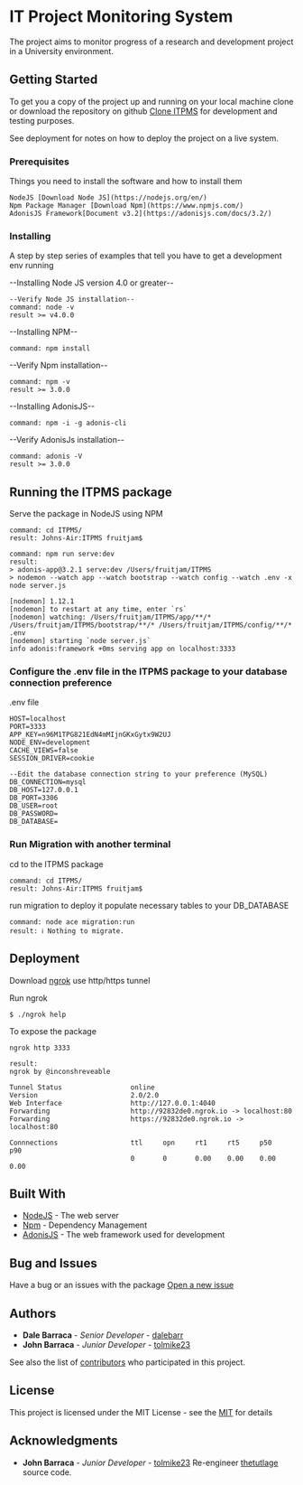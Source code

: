 # IT Project Monitoring System

The project aims to monitor progress of a research and development project in a University environment.

## Getting Started

To get you a copy of the project up and running on your local machine clone or download the repository on github [Clone ITPMS](https://github.com/tolmike23/IT-Project-Monitoring-System.git) for development and testing purposes.

See deployment for notes on how to deploy the project on a live system.

### Prerequisites

Things you need to install the software and how to install them

```
NodeJS [Download Node JS](https://nodejs.org/en/)
Npm Package Manager [Download Npm](https://www.npmjs.com/)
AdonisJS Framework[Document v3.2](https://adonisjs.com/docs/3.2/)
```

### Installing

A step by step series of examples that tell you have to get a development env running

--Installing Node JS version 4.0 or greater--
```
--Verify Node JS installation--
command: node -v
result >= v4.0.0
```
--Installing NPM--
```
command: npm install
```

--Verify Npm installation--
```
command: npm -v
result >= 3.0.0
```
--Installing AdonisJS--
```
command: npm -i -g adonis-cli
```
--Verify AdonisJs installation--
```
command: adonis -V
result >= 3.0.0
```


## Running the ITPMS package

Serve the package in NodeJS using NPM

```
command: cd ITPMS/
result: Johns-Air:ITPMS fruitjam$

command: npm run serve:dev
result:
> adonis-app@3.2.1 serve:dev /Users/fruitjam/ITPMS
> nodemon --watch app --watch bootstrap --watch config --watch .env -x node server.js

[nodemon] 1.12.1
[nodemon] to restart at any time, enter `rs`
[nodemon] watching: /Users/fruitjam/ITPMS/app/**/* /Users/fruitjam/ITPMS/bootstrap/**/* /Users/fruitjam/ITPMS/config/**/* .env
[nodemon] starting `node server.js`
info adonis:framework +0ms serving app on localhost:3333
```
### Configure the .env file in the ITPMS package to your database connection preference
.env file
```
HOST=localhost
PORT=3333
APP_KEY=n96M1TPG821EdN4mMIjnGKxGytx9W2UJ
NODE_ENV=development
CACHE_VIEWS=false
SESSION_DRIVER=cookie

--Edit the database connection string to your preference (MySQL)
DB_CONNECTION=mysql
DB_HOST=127.0.0.1
DB_PORT=3306
DB_USER=root
DB_PASSWORD=
DB_DATABASE=
```
### Run Migration with another terminal
cd to the ITPMS package
```
command: cd ITPMS/
result: Johns-Air:ITPMS fruitjam$
```
run migration to deploy it populate necessary tables to your DB_DATABASE
```
command: node ace migration:run
result: ℹ Nothing to migrate.
```
## Deployment

Download [ngrok](https://ngrok.com/download) use http/https tunnel

Run ngrok
```
$ ./ngrok help
```

To expose the package
```
ngrok http 3333

result:
ngrok by @inconshreveable

Tunnel Status                 online
Version                       2.0/2.0
Web Interface                 http://127.0.0.1:4040
Forwarding                    http://92832de0.ngrok.io -> localhost:80
Forwarding                    https://92832de0.ngrok.io -> localhost:80

Connnections                  ttl     opn     rt1     rt5     p50     p90
                              0       0       0.00    0.00    0.00    0.00
```

## Built With

* [NodeJS](https://nodejs.org/en/) - The web server
* [Npm](https://www.npmjs.com/) - Dependency Management
* [AdonisJS](https://adonisjs.com/docs/3.2/) - The web framework used for development

## Bug and Issues

Have a bug or an issues with the package [Open a new issue](https://github.com/tolmike23/IT-Project-Monitoring-System/issu)

## Authors

* **Dale Barraca** - *Senior Developer* - [dalebarr](https://github.com/dalebarr)
* **John Barraca** - *Junior Developer* - [tolmike23](https://github.com/tolmike23)

See also the list of [contributors](https://github.com/tolmike23/IT-Project-Monitoring-System/graphs/contributors) who participated in this project.

## License

This project is licensed under the MIT License - see the [MIT](https://github.com/tolmike23/IT-Project-Monitoring-System/blob/master/LICENSE) for details

## Acknowledgments

* **John Barraca** - *Junior Developer* - [tolmike23](https://github.com/tolmike23) Re-engineer [thetutlage](https://github.com/thetutlage) source code.
